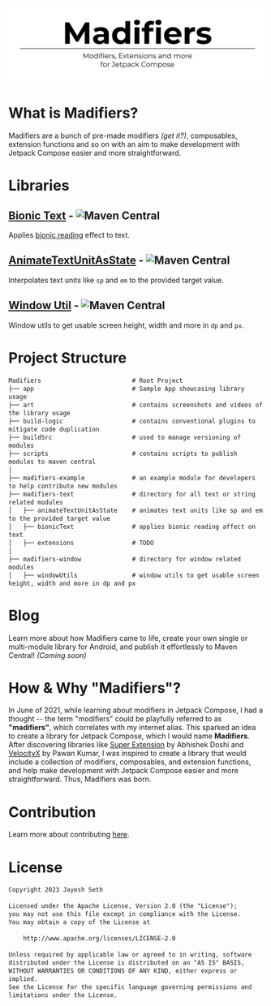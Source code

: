 ![banner art](/art/banner%20art%20-%20madifiers.png)

# What is Madifiers?
Madifiers are a bunch of pre-made modifiers *(get it?)*, composables, extension functions and so on with an aim to make development with Jetpack Compose easier and more straightforward.

# Libraries
## [Bionic Text](/madifiers-text/bionicText) - ![Maven Central](https://img.shields.io/maven-central/v/pro.jayeshseth.madifiers/windowUtils?style=flat-square)
Applies [bionic reading](https://bionic-reading.com/) effect to text.

## [AnimateTextUnitAsState](/madifiers-text/animateTextUnitAsState) - ![Maven Central](https://img.shields.io/maven-central/v/pro.jayeshseth.madifiers/animateTextUnitAsState?style=flat-square)
Interpolates text units like `sp` and `em` to the provided target value.

## [Window Util](/madifiers-window/windowUtils) - ![Maven Central](https://img.shields.io/maven-central/v/pro.jayeshseth.madifiers/windowUtils?style=flat-square)
Window utils to get usable screen height, width and more in `dp` and `px`.

# Project Structure
```
Madifiers                         # Root Project
├── app                           # Sample App showcasing library usage
├── art                           # contains screenshots and videos of the library usage 
├── build-logic                   # contains conventional plugins to mitigate code duplication
├── buildSrc                      # used to manage versioning of modules
├── scripts                       # contains scripts to publish modules to maven central
│
├── madifiers-example             # an example module for developers to help contribute new modules
├── madifiers-text                # directory for all text or string related modules 
│   ├── animateTextUnitAsState    # animates text units like sp and em to the provided target value
│   ├── bionicText                # applies bionic reading affect on text 
│   ├── extensions                # TODO
│
├── madifiers-window              # directory for window related modules 
│   ├── windowUtils               # window utils to get usable screen height, width and more in dp and px 
```

# Blog 
Learn more about how Madifiers came to life, create your own single or multi-module library for Android, and publish it effortlessly to Maven Central!
*(Coming soon)*

# How & Why "Madifiers"?
In June of 2021, while learning about modifiers in Jetpack Compose, I had a thought -- the 
term "modifiers" could be playfully referred to as **"madifiers"**, which correlates with my internet alias.
This sparked an idea to create a library for Jetpack Compose, which I would name **Madifiers**. After discovering
libraries like [Super Extension](https://github.com/AbhishekDoshi26/super_extensions) by Abhishek Doshi and 
[VelocityX](https://velocityx.dev/) by Pawan Kumar, I was inspired to create a library that would include
a collection of modifiers, composables, and extension functions, and help make development with Jetpack Compose
easier and more straightforward. Thus, Madifiers was born.

# Contribution
Learn more about contributing [here](/CONTRIBUTING.md).

# License
```
Copyright 2023 Jayesh Seth

Licensed under the Apache License, Version 2.0 (the "License");
you may not use this file except in compliance with the License.
You may obtain a copy of the License at

    http://www.apache.org/licenses/LICENSE-2.0

Unless required by applicable law or agreed to in writing, software
distributed under the License is distributed on an "AS IS" BASIS,
WITHOUT WARRANTIES OR CONDITIONS OF ANY KIND, either express or implied.
See the License for the specific language governing permissions and
limitations under the License.
```
